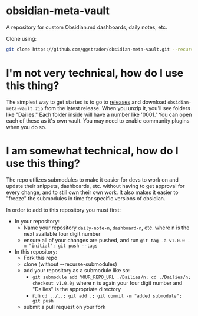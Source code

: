 # obsidian-meta-vault
A repository for custom Obsidian.md dashboards, daily notes, etc.

Clone using:
```sh
git clone https://github.com/ggstrader/obsidian-meta-vault.git --recurse-submodules
```

# I'm not very technical, how do I use this thing?
The simplest way to get started is to go to [releases](https://github.com/ggstrader/obsidian-meta-vault/releases/) and download `obsidian-meta-vault.zip` from the latest release. When you unzip it, you'll see folders like "Dailies." Each folder inside will have a number like '0001.' You can open each of these as it's own vault. You may need to enable community plugins when you do so.

# I am somewhat technical, how do I use this thing?

The repo utilizes submodules to make it easier for devs to work on and update their snippets, dashboards, etc. without having to get approval for every change, and to still own their own work. It also makes it easier to "freeze" the submodules in time for specific versions of obsidian.

In order to add to this repository you must first:
- In your repository:
  - Name your repository `daily-note-n`, `dashboard-n`, etc. where n is the next available four digit number
  - ensure all of your changes are pushed, and run `git tag -a v1.0.0 -m "initial"; git push --tags`
- In this repository:
  - Fork this repo
  - clone (without --recurse-submodules)
  - add your repository as a submodule like so:
    - `git submodule add YOUR_REPO_URL ./Dailies/n; cd ./Dailies/n; checkout v1.0.0;` where n is again your four digit number and "Dailies" is the appropriate directory
    - run `cd ../..; git add .; git commit -m "added submodule"; git push`
  - submit a pull request on your fork

